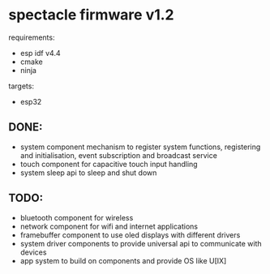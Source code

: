 # **spectacle** firmware v1.2

requirements:
* esp idf v4.4
* cmake
* ninja

targets:
* esp32

## DONE:

* system component mechanism to register system functions, registering and initialisation, event subscription and broadcast service
* touch component for capacitive touch input handling
* system sleep api to sleep and shut down


## TODO:

* bluetooth component for wireless
* network component for wifi and internet applications
* framebuffer component to use oled displays with different drivers
* system driver components to provide universal api to communicate with devices
* app system to build on components and provide OS like U\[IX\]


